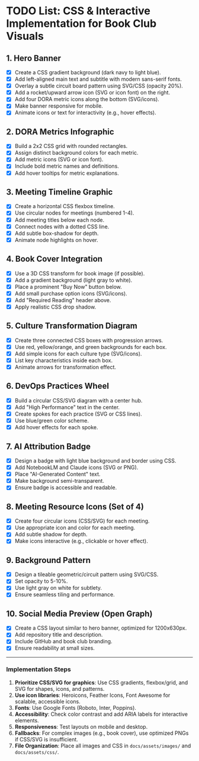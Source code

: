 # TODO List: CSS & Interactive Implementation for Book Club Visuals

## 1. Hero Banner

- [x] Create a CSS gradient background (dark navy to light blue).
- [x] Add left-aligned main text and subtitle with modern sans-serif fonts.
- [x] Overlay a subtle circuit board pattern using SVG/CSS (opacity 20%).
- [x] Add a rocket/upward arrow icon (SVG or icon font) on the right.
- [x] Add four DORA metric icons along the bottom (SVG/icons).
- [x] Make banner responsive for mobile.
- [x] Animate icons or text for interactivity (e.g., hover effects).

## 2. DORA Metrics Infographic

- [x] Build a 2x2 CSS grid with rounded rectangles.
- [x] Assign distinct background colors for each metric.
- [x] Add metric icons (SVG or icon font).
- [x] Include bold metric names and definitions.
- [x] Add hover tooltips for metric explanations.

## 3. Meeting Timeline Graphic

- [x] Create a horizontal CSS flexbox timeline.
- [x] Use circular nodes for meetings (numbered 1-4).
- [x] Add meeting titles below each node.
- [x] Connect nodes with a dotted CSS line.
- [x] Add subtle box-shadow for depth.
- [x] Animate node highlights on hover.

## 4. Book Cover Integration

- [x] Use a 3D CSS transform for book image (if possible).
- [x] Add a gradient background (light gray to white).
- [x] Place a prominent "Buy Now" button below.
- [x] Add small purchase option icons (SVG/icons).
- [x] Add "Required Reading" header above.
- [x] Apply realistic CSS drop shadow.

## 5. Culture Transformation Diagram

- [x] Create three connected CSS boxes with progression arrows.
- [x] Use red, yellow/orange, and green backgrounds for each box.
- [x] Add simple icons for each culture type (SVG/icons).
- [x] List key characteristics inside each box.
- [x] Animate arrows for transformation effect.

## 6. DevOps Practices Wheel

- [x] Build a circular CSS/SVG diagram with a center hub.
- [x] Add "High Performance" text in the center.
- [x] Create spokes for each practice (SVG or CSS lines).
- [x] Use blue/green color scheme.
- [x] Add hover effects for each spoke.

## 7. AI Attribution Badge

- [x] Design a badge with light blue background and border using CSS.
- [x] Add NotebookLM and Claude icons (SVG or PNG).
- [x] Place "AI-Generated Content" text.
- [x] Make background semi-transparent.
- [x] Ensure badge is accessible and readable.

## 8. Meeting Resource Icons (Set of 4)

- [x] Create four circular icons (CSS/SVG) for each meeting.
- [x] Use appropriate icon and color for each meeting.
- [x] Add subtle shadow for depth.
- [x] Make icons interactive (e.g., clickable or hover effect).

## 9. Background Pattern

- [x] Design a tileable geometric/circuit pattern using SVG/CSS.
- [x] Set opacity to 5-10%.
- [x] Use light gray on white for subtlety.
- [x] Ensure seamless tiling and performance.

## 10. Social Media Preview (Open Graph)

- [x] Create a CSS layout similar to hero banner, optimized for 1200x630px.
- [x] Add repository title and description.
- [x] Include GitHub and book club branding.
- [x] Ensure readability at small sizes.

---

### Implementation Steps

1. **Prioritize CSS/SVG for graphics**: Use CSS gradients, flexbox/grid, and SVG for shapes, icons, and patterns.
2. **Use icon libraries**: Heroicons, Feather Icons, Font Awesome for scalable, accessible icons.
3. **Fonts**: Use Google Fonts (Roboto, Inter, Poppins).
4. **Accessibility**: Check color contrast and add ARIA labels for interactive elements.
5. **Responsiveness**: Test layouts on mobile and desktop.
6. **Fallbacks**: For complex images (e.g., book cover), use optimized PNGs if CSS/SVG is insufficient.
7. **File Organization**: Place all images and CSS in `docs/assets/images/` and `docs/assets/css/`.
